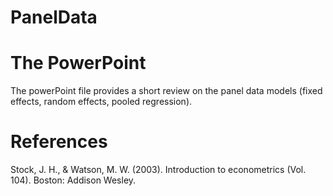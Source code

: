 # PanelData

# The PowerPoint
The powerPoint file provides a short review on the panel data models (fixed effects, random effects, pooled regression).

# References
Stock, J. H., & Watson, M. W. (2003). Introduction to econometrics (Vol. 104). Boston: Addison Wesley.
